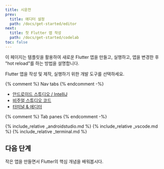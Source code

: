 ```yaml
---
title: 시운전
prev:
  title: 에디터 설정
  path: /docs/get-started/editor
next:
  title: 첫 Flutter 앱 작성
  path: /docs/get-started/codelab
toc: false
---
```


이 페이지는 템플릿을 활용하여 새로운 Flutter 앱을 만들고, 실행하고, 앱을 변경한 후 "hot reload"를 하는 방법을 설명합니다.

Flutter 앱을 작성 및 제작, 실행하기 위한 개발 도구를 선택하세요.

{% comment %} Nav tabs {% endcomment -%}
<ul class="nav nav-tabs" id="editor-setup" role="tablist">
  <li class="nav-item">
    <a class="nav-link active" id="androidstudio-tab" href="#androidstudio" role="tab" aria-controls="androidstudio" aria-selected="true">안드로이드 스튜디오 / IntelliJ</a>
  </li>
  <li class="nav-item">
    <a class="nav-link" id="vscode-tab" href="#vscode" role="tab" aria-controls="vscode" aria-selected="false">비주얼 스튜디오 코드</a>
  </li>
  <li class="nav-item">
    <a class="nav-link" id="terminal-tab" href="#terminal" role="tab" aria-controls="terminal" aria-selected="false">터미널 & 에디터</a>
  </li>
</ul>

{% comment %} Tab panes {% endcomment -%}
<div class="tab-content">
  {% include_relative _androidstudio.md %}
  {% include_relative _vscode.md %}
  {% include_relative _terminal.md %}
</div>

## 다음 단계

작은 앱을 만들면서 Flutter의 핵심 개념을 배워봅시다. 
